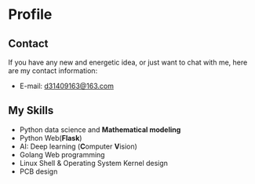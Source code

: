 <!--### Hi there 👋

<!--
**SamuraiBUPT/SamuraiBUPT** is a ✨ _special_ ✨ repository because its `README.md` (this file) appears on your GitHub profile.
Here are some ideas to get you started:
- 🔭 I’m currently working on ...
- 🌱 I’m currently learning ...
- 👯 I’m looking to collaborate on ...
- 🤔 I’m looking for help with ...

- 💬 Ask me about ...
- 📫 How to reach me: ...
- 😄 Pronouns: ...
- ⚡ Fun fact: ...
-->
# Profile
## Contact
If you have any new and energetic idea, or just want to chat with me, here are my contact information:
- E-mail: d31409163@163.com
## My Skills
- Python data science and **Mathematical modeling**
- Python Web(**Flask**)
- AI: Deep learning (**C**omputer **V**ision)
- Golang Web programming
- Linux Shell & Operating System Kernel design
- PCB design
###

